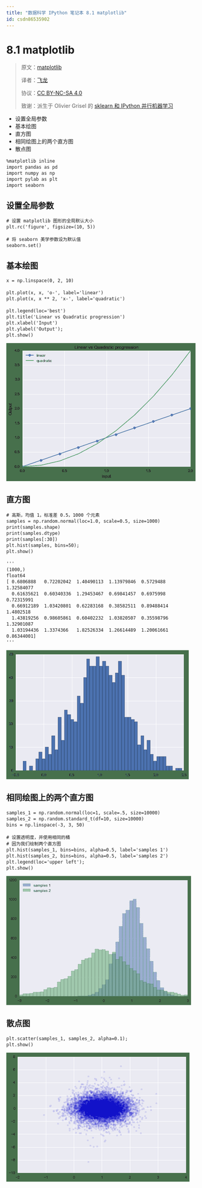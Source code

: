 ```yaml
---
title: "数据科学 IPython 笔记本 8.1 matplotlib"
id: csdn86535902
---
```


# 8.1 matplotlib

> 原文：[matplotlib](https://nbviewer.jupyter.org/github/donnemartin/data-science-ipython-notebooks/blob/master/matplotlib/matplotlib.ipynb)
> 
> 译者：[飞龙](https://github.com/wizardforcel)
> 
> 协议：[CC BY-NC-SA 4.0](http://creativecommons.org/licenses/by-nc-sa/4.0/)
> 
> 致谢：派生于 Olivier Grisel 的 [sklearn 和 IPython 并行机器学习](https://github.com/ogrisel/parallel_ml_tutorial)

*   设置全局参数
*   基本绘图
*   直方图
*   相同绘图上的两个直方图
*   散点图

```
%matplotlib inline
import pandas as pd
import numpy as np
import pylab as plt
import seaborn 
```

## 设置全局参数

```
# 设置 matplotlib 图形的全局默认大小
plt.rc('figure', figsize=(10, 5))

# 将 seaborn 美学参数设为默认值
seaborn.set() 
```

## 基本绘图

```
x = np.linspace(0, 2, 10)

plt.plot(x, x, 'o-', label='linear')
plt.plot(x, x ** 2, 'x-', label='quadratic')

plt.legend(loc='best')
plt.title('Linear vs Quadratic progression')
plt.xlabel('Input')
plt.ylabel('Output');
plt.show() 
```

![png](../img/0086e430fe2820cc7a825cff2f80c574.png)

## 直方图

```
# 高斯，均值 1，标准差 0.5，1000 个元素
samples = np.random.normal(loc=1.0, scale=0.5, size=1000)
print(samples.shape)
print(samples.dtype)
print(samples[:30])
plt.hist(samples, bins=50);
plt.show()

'''
(1000,)
float64
[ 0.6806888   0.72202042  1.40490113  1.13979846  0.5729488   1.32584077
  0.61635621  0.60340336  1.29453467  0.69841457  0.6975998   0.72315991
  0.66912189  1.03420801  0.62283168  0.38582511  0.89488414  1.4802518
  1.43819256  0.98605861  0.60402232  1.03820507  0.35598796  1.32901087
  1.03194436  1.3374366   1.82526334  1.26614489  1.20061661  0.86344001]
''' 
```

![png](../img/3fc1d66b6b85f1a39b57087f5f2687b5.png)

## 相同绘图上的两个直方图

```
samples_1 = np.random.normal(loc=1, scale=.5, size=10000)
samples_2 = np.random.standard_t(df=10, size=10000)
bins = np.linspace(-3, 3, 50)

# 设置透明度，并使用相同的桶
# 因为我们绘制两个直方图
plt.hist(samples_1, bins=bins, alpha=0.5, label='samples 1')
plt.hist(samples_2, bins=bins, alpha=0.5, label='samples 2')
plt.legend(loc='upper left');
plt.show() 
```

![png](../img/53ac41a8a40f74faa89038bfc0394faa.png)

## 散点图

```
plt.scatter(samples_1, samples_2, alpha=0.1);
plt.show() 
```

![png](../img/e5f1dba914af5cf39ba8d866c0b5fcc6.png)